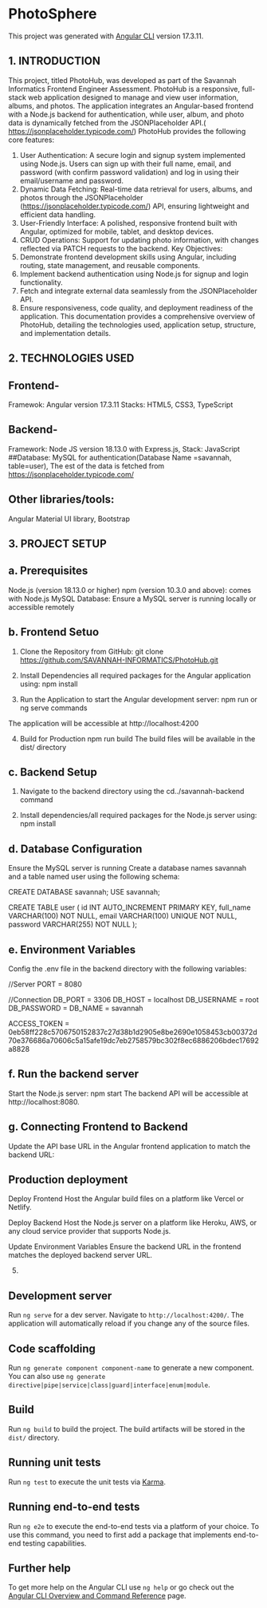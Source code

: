 # PhotoSphere
This project was generated with [Angular CLI](https://github.com/angular/angular-cli) version 17.3.11.

## 1. INTRODUCTION
This project, titled PhotoHub, was developed as part of the Savannah Informatics Frontend Engineer Assessment. PhotoHub is a responsive, full-stack web application designed to manage and view user information, albums, and photos. The application integrates an Angular-based frontend with a Node.js backend for authentication, while user, album, and photo data is dynamically fetched from the JSONPlaceholder API.( https://jsonplaceholder.typicode.com/)
PhotoHub provides the following core features:
1.	User Authentication: A secure login and signup system implemented using Node.js. Users can sign up with their full name, email, and password (with confirm password validation) and log in using their email/username and password.
2.	Dynamic Data Fetching: Real-time data retrieval for users, albums, and photos through the JSONPlaceholder (https://jsonplaceholder.typicode.com/) API, ensuring lightweight and efficient data handling.
3.	User-Friendly Interface: A polished, responsive frontend built with Angular, optimized for mobile, tablet, and desktop devices.
4.	CRUD Operations: Support for updating photo information, with changes reflected via PATCH requests to the backend.
Key Objectives:
1.	Demonstrate frontend development skills using Angular, including routing, state management, and reusable components.
2.	Implement backend authentication using Node.js for signup and login functionality.
3.	Fetch and integrate external data seamlessly from the JSONPlaceholder API.
4.	Ensure responsiveness, code quality, and deployment readiness of the application.
This documentation provides a comprehensive overview of PhotoHub, detailing the technologies used, application setup, structure, and implementation details.

## 2. TECHNOLOGIES USED
## Frontend-
Framewok: Angular version 17.3.11
Stacks: HTML5, CSS3, TypeScript
## Backend- 
Framework: Node JS version 18.13.0 with Express.js,
Stack: JavaScript
##Database:
 MySQL for authentication(Database Name =savannah, table=user), 
The est of the data is fetched from https://jsonplaceholder.typicode.com/

## Other libraries/tools:
 Angular Material UI library, Bootstrap


## 3. PROJECT SETUP
## a. Prerequisites
Node.js (version 18.13.0 or higher)
npm (version 10.3.0 and above): comes with Node.js
MySQL Database: Ensure a MySQL server is running locally or accessible remotely

## b.  Frontend Setuo
1. Clone the Repository from GitHub: 
git clone https://github.com/SAVANNAH-INFORMATICS/PhotoHub.git

2. Install Dependencies all required packages for the Angular application using: 
npm install

3. Run the Application to start the Angular development server:
npm run or ng serve commands

The application will be accessible at http://localhost:4200

4. Build for Production
npm run build
The build files will be available in the dist/ directory


## c. Backend Setup
1. Navigate to the backend directory
using the cd../savannah-backend  command

2. Install dependencies/all required packages for the Node.js server using:
npm install

## d. Database Configuration
Ensure the MySQL server is running
Create a database names savannah and a table named user using the following schema:

CREATE DATABASE savannah;
USE savannah;

CREATE TABLE user (
  id INT AUTO_INCREMENT PRIMARY KEY,
  full_name VARCHAR(100) NOT NULL,
  email VARCHAR(100) UNIQUE NOT NULL,
  password VARCHAR(255) NOT NULL
);

## e. Environment Variables
Config the .env file in the backend directory with the following variables:

//Server
PORT = 8080

//Connection
DB_PORT = 3306
DB_HOST = localhost
DB_USERNAME = root
DB_PASSWORD =
DB_NAME = savannah

ACCESS_TOKEN = 0eb58ff228c5706750152837c27d38b1d2905e8be2690e1058453cb00372d70e376686a70606c5a15afe19dc7eb2758579bc302f8ec6886206bdec17692a8828


## f. Run the backend server
Start the Node.js server:
npm start
The backend API will be accessible at http://localhost:8080.

## g. Connecting Frontend to Backend
Update the API base URL in the Angular frontend application to match the backend URL:

## Production deployment
Deploy Frontend
Host the Angular build files on a platform like Vercel or Netlify.

Deploy Backend
Host the Node.js server on a platform like Heroku, AWS, or any cloud service provider that supports Node.js.

Update Environment Variables
Ensure the backend URL in the frontend matches the deployed backend server URL.


5. 






















## Development server

Run `ng serve` for a dev server. Navigate to `http://localhost:4200/`. The application will automatically reload if you change any of the source files.

## Code scaffolding

Run `ng generate component component-name` to generate a new component. You can also use `ng generate directive|pipe|service|class|guard|interface|enum|module`.

## Build

Run `ng build` to build the project. The build artifacts will be stored in the `dist/` directory.

## Running unit tests

Run `ng test` to execute the unit tests via [Karma](https://karma-runner.github.io).

## Running end-to-end tests

Run `ng e2e` to execute the end-to-end tests via a platform of your choice. To use this command, you need to first add a package that implements end-to-end testing capabilities.

## Further help

To get more help on the Angular CLI use `ng help` or go check out the [Angular CLI Overview and Command Reference](https://angular.io/cli) page.
